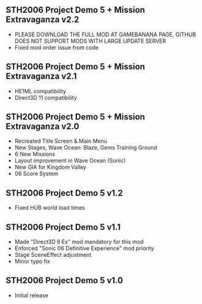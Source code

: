 ## STH2006 Project Demo 5 + Mission Extravaganza v2.2

- PLEASE DOWNLOAD THE FULL MOD AT GAMEBANANA PAGE, GITHUB DOES NOT SUPPORT MODS WITH LARGE UPDATE SERVER
- Fixed mod order issue from code


## STH2006 Project Demo 5 + Mission Extravaganza v2.1

- HE1ML compatibility
- Direct3D 11 compatibility


## STH2006 Project Demo 5 + Mission Extravaganza v2.0

- Recreated Title Screen & Main Menu
- New Stages, Wave Ocean: Blaze, Gems Training Ground
- 6 New Missions
- Layout improvement in Wave Ocean (Sonic)
- New GIA for Kingdom Valley
- 06 Score System


## STH2006 Project Demo 5 v1.2

- Fixed HUB world load times


## STH2006 Project Demo 5 v1.1

- Made "Direct3D 9 Ex" mod mandatory for this mod
- Enforced "Sonic 06 Definitive Experience" mod priority
- Stage SceneEffect adjustment
- Minor typo fix


## STH2006 Project Demo 5 v1.0

- Initial release
